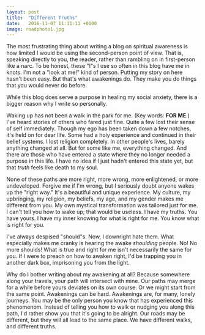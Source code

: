 ```yaml
---
layout: post
title:  "Different Truths"
date:   2016-11-07 11:11:11 +0100
image: roadphoto1.jpg
---
```


The most frustrating thing about writing a blog on spiritual awareness is how limited I would be using the second-person point of view. That is, speaking directly to you, the reader, rather than rambling on in first-person like a narc. To be honest, these "I"s I use so often in this blog have me in knots. I'm not a "look at me!" kind of person. Putting my story on here hasn't been easy. But that's what awakenings do. They make you do things that you would never do before.

While this blog does serve a purpose in healing my social anxiety, there is a bigger reason why I write so personally.

Waking up has not been a walk in the park for me. (Key words: **FOR ME**.) I've heard stories of others who fared just fine. Quite a few lost their sense of self immediately. Though my ego has been taken down a few notches, it's held on for dear life. Some had a holy experience and continued in their belief systems. I lost religion completely. In other people's lives, barely anything changed at all. But for some like me, everything changed. And there are those who have entered a state where they no longer needed a purpose in this life. I have no idea if I just hadn't entered this state yet, but that *truth* feels like death to my soul.

None of these paths are more right, more wrong, more enlightened, or more undeveloped. Forgive me if I'm wrong, but I seriously doubt anyone wakes up the "right way." It's a beautiful and unique experience. My culture, my upbringing, my religion, my beliefs, my age, and my gender makes me different from you. My own mystical transformation was tailored just for me. I can't tell you how to wake up; that would be useless. I have my truths. You have yours. I have my inner knowing for what is right for me. You know what is right for you.

I've always despised "should"s. Now, I downright hate them. What especially makes me cranky is hearing the awake *shoulding* people. No! No more shoulds! What is true and right for me isn't necessarily the same for you. If I were to preach on how to awaken right, I'd be trapping you in another dark box, imprisoning you from the light.

Why do I bother writing about my awakening at all? Because somewhere along your travels, your path will intersect with mine. Our paths may merge for a while before yours deviates on its own course. Or we might start from the same point. Awakenings can be hard. Awakenings are, for many, lonely journeys. You may be the only person you know that has experienced this phenomenom. Instead of telling you how to walk or nudging you along this path, I'd rather show you that it's going to be alright. Our roads may be different, but they will all lead to the same place. We have different walks, and different truths.
